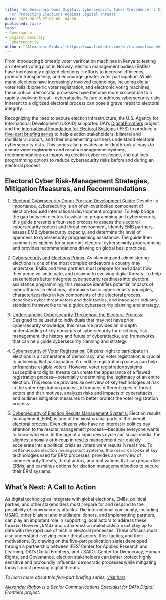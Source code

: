 ```yaml
---
title: 'As Democracy Goes Digital, Cybersecurity Takes Precedence: 5 Critical Resources
  For Protecting Elections Against Digital Threats'
date: 2023-08-03 07:07:00 -04:00
published: false
tags:
- Governance
- Digital Security
- Cybersecurity
Author: "[Alexander Riabov](https://www.linkedin.com/in/riabovalexander/)"
---
```


From introducing biometric voter verification machines in Kenya to testing an internet voting pilot in Norway, election management bodies (EMBs) have increasingly digitized elections in efforts to increase efficiency, promote transparency, and encourage greater voter participation. While many elections have increasingly involved technology, including digital voter rolls, biometric voter registration, and electronic voting machines, these critical democratic processes have become more susceptible to a rapidly evolving threat—cyberattacks. Failure to address cybersecurity risks inherent to a digitized electoral process can pose a grave threat to electoral integrity. 

<!--more-->

Recognizing the need to secure election infrastructure, the U.S. Agency for International Development (USAID) supported DAI’s [Digital Frontiers](https://www.dai.com/our-work/projects/worldwide-digital-frontiers-df) project and the [International Foundation for Electoral Systems](https://www.ifes.org/) (IFES) to produce a [five-part briefing series](https://www.usaid.gov/democracy/electoral-cybersecurity-briefing-series) to help election stakeholders, bilateral and multilateral donors, and their implementing partners understand electoral cybersecurity risks. This series also provides an in-depth look at ways to secure voter registration and results management systems, recommendations on improving election cyber resilience, and outlines programming options to reduce cybersecurity risks before and during an electoral process. 

## Electoral Cyber Risk-Management Strategies, Mitigation Measures, and Recommendations

1. [Electoral Cybersecurity Donor Program Development Guide:](https://www.usaid.gov/democracy/document/electoral-cybersecurity-donor-program-development-guide) Despite its importance, cybersecurity is an often-overlooked component of election-focused international development programs. To help bridge the gap between electoral assistance programming and cybersecurity, this guide presents a four-step process to assess the electoral cybersecurity context and threat environment, identify EMB partners, assess EMB cybersecurity capacity, and determine the level of openness to cybersecurity programming assistance. The guide then summarizes options for supporting electoral cybersecurity programming and provides recommendations drawing on global best practices.

1. [Cybersecurity and Elections Primer:](https://www.usaid.gov/documents/primer-cybersecurity-and-elections) As planning and administering elections is one of the most complex endeavors a country may undertake, EMBs and their partners must prepare for and adapt how they perceive, anticipate, and respond to evolving digital threats. To help stakeholders better integrate cybersecurity readiness into electoral assistance programming, this resource identifies potential impacts of cyberattacks on elections, introduces basic cybersecurity principles, characterizes risks in key components of the electoral process, describes cyber threat actors and their tactics, and introduces industry-standard frameworks to help guide cybersecurity planning and strategy. 

1. [Understanding Cybersecurity Throughout the Electoral Process:](https://www.usaid.gov/documents/understanding-cybersecurity-throughout-electoral-process-reference-document) Designed to be useful to individuals that may not have prior cybersecurity knowledge, this resource provides an in-depth understanding of key concepts of cybersecurity for elections, risk management, the history and future of cyberattacks, and frameworks that can help guide cybersecurity planning and strategy.

1. [Cybersecurity of Voter Registration:](https://www.usaid.gov/democracy/document/may-22-2023-briefing-paper-cybersecurity-voter-registration) Citizens’ right to participate in elections is a cornerstone of democracy, and voter registration is crucial to achieving that participation. A credible registration process can help enfranchise eligible voters. However, voter registration systems susceptible to digital threats can create the appearance of a flawed registration process—potentially undermining the legitimacy of an entire election. This resource provides an overview of key technologies at risk in the voter registration process, introduces different types of threat actors and their motives, analyzes risks and impacts of cyberattacks, and outlines mitigation measures to better protect the voter registration process. 


1. [Cybersecurity of Election Results Management Systems:](https://www.usaid.gov/democracy/document/may-22-2023-briefing-paper-cybersecurity-election-results-management-systems) Election results management (ERM) is one of the most crucial parts of the overall electoral process. Even citizens who have no interest in politics pay attention to the results management process—because everyone wants to know who won. In the age of a rapid news cycle and social media, the slightest anomaly or hiccup in results management can quickly accelerate into a political crisis as voters want results in real time. To better secure election management systems, this resource looks at key technologies used for ERM processes, provides an overview of cybersecurity threats, threat actors, and motivations that can jeopardize ERMs, and examines options for election management bodies to secure their ERM systems. 

## What’s Next: A Call to Action 

As digital technologies integrate with global elections, EMBs, political parties, and other stakeholders must prepare for and respond to the possibility of cybersecurity attacks. The international community, including USAID, other bilateral and multilateral donors, and implementing partners, can play an important role in supporting local actors to address these threats. However, EMBs and other election stakeholders must stay up to date with the rapid use of tech in electoral processes. These officials must also understand evolving cyber threat actors, their tactics, and their motivations. By drawing on the five-part publication series developed through a partnership between IFES’ Center for Applied Research and Learning, DAI’s Digital Frontiers, and USAID’s Center for Democracy, Human Rights, and Governance, election stakeholders can better protect highly sensitive and profoundly influential democratic processes while mitigating today’s most pressing digital threats. 

*To learn more about this five-part briefing series, [visit here](https://www.usaid.gov/democracy/electoral-cybersecurity-briefing-series).*

*[Alexander Riabov](https://www.linkedin.com/in/riabovalexander/) is a Senior Communications Specialist for DAI’s Digital Frontiers project.*